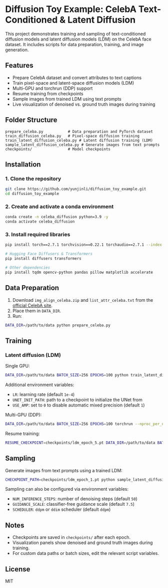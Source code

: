 # Diffusion Toy Example: CelebA Text-Conditioned & Latent Diffusion

This project demonstrates training and sampling of text-conditioned diffusion models and latent diffusion models (LDM) on the CelebA face dataset. It includes scripts for data preparation, training, and image generation.

## Features

- Prepare CelebA dataset and convert attributes to text captions
- Train pixel-space and latent-space diffusion models (LDM)
- Multi-GPU and torchrun (DDP) support
- Resume training from checkpoints
- Sample images from trained LDM using text prompts
- Live visualization of denoised vs. ground truth images during training

## Folder Structure

```
prepare_celeba.py           # Data preparation and PyTorch dataset
train_diffusion_celeba.py   # Pixel-space diffusion training
train_latent_diffusion_celeba.py # Latent diffusion training (LDM)
sample_latent_diffusion_celeba.py # Generate images from text prompts
checkpoints/                # Model checkpoints
```

## Installation

### 1. Clone the repository

```bash
git clone https://github.com/yunjinli/diffusion_toy_example.git
cd diffusion_toy_example
```

### 2. Create and activate a conda environment

```bash
conda create -n celeba_diffusion python=3.9 -y
conda activate celeba_diffusion
```

### 3. Install required libraries

```bash
pip install torch==2.7.1 torchvision==0.22.1 torchaudio==2.7.1 --index-url https://download.pytorch.org/whl/cu126

# Hugging Face Diffusers & Transformers
pip install diffusers transformers

# Other dependencies
pip install tqdm opencv-python pandas pillow matplotlib accelerate
```

## Data Preparation

1. Download `img_align_celeba.zip` and `list_attr_celeba.txt` from the [official CelebA site](http://mmlab.ie.cuhk.edu.hk/projects/CelebA.html).
2. Place them in `DATA_DIR`.
3. Run:

```bash
DATA_DIR=/path/to/data python prepare_celeba.py
```

## Training

### Latent diffusion (LDM)

Single GPU:

```bash
DATA_DIR=/path/to/data BATCH_SIZE=256 EPOCHS=100 python train_latent_diffusion_celeba.py
```

Additional environment variables:

- `LR`: learning rate (default `1e-4`)
- `UNET_INIT_PATH`: path to a checkpoint to initialize the UNet from
- `USE_AMP`: set to `0` to disable automatic mixed precision (default `1`)

Multi-GPU (DDP):

```bash
DATA_DIR=/path/to/data BATCH_SIZE=256 EPOCHS=100 torchrun --nproc_per_node=2 train_latent_diffusion_celeba.py
```

Resume training:

```bash
RESUME_CHECKPOINT=checkpoints/ldm_epoch_5.pt DATA_DIR=/path/to/data BATCH_SIZE=256 EPOCHS=100 python train_latent_diffusion_celeba.py
```

## Sampling

Generate images from text prompts using a trained LDM:

```bash
CHECKPOINT_PATH=checkpoints/ldm_epoch_1.pt python sample_latent_diffusion_celeba.py
```

Sampling can also be configured via environment variables:

- `NUM_INFERENCE_STEPS`: number of denoising steps (default `50`)
- `GUIDANCE_SCALE`: classifier-free guidance scale (default `7.5`)
- `SCHEDULER`: `ddpm` or `ddim` scheduler (default `ddpm`)

## Notes

- Checkpoints are saved in `checkpoints/` after each epoch.
- Visualization panels show denoised and ground truth images during training.
- For custom data paths or batch sizes, edit the relevant script variables.

## License

MIT
